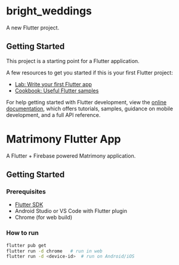 # bright_weddings

A new Flutter project.

## Getting Started

This project is a starting point for a Flutter application.

A few resources to get you started if this is your first Flutter project:

- [Lab: Write your first Flutter app](https://docs.flutter.dev/get-started/codelab)
- [Cookbook: Useful Flutter samples](https://docs.flutter.dev/cookbook)

For help getting started with Flutter development, view the
[online documentation](https://docs.flutter.dev/), which offers tutorials,
samples, guidance on mobile development, and a full API reference.

# Matrimony Flutter App

A Flutter + Firebase powered Matrimony application.

## Getting Started

### Prerequisites
- [Flutter SDK](https://docs.flutter.dev/get-started/install)
- Android Studio or VS Code with Flutter plugin
- Chrome (for web build)

### How to run
```bash
flutter pub get
flutter run -d chrome   # run in web
flutter run -d <device-id>  # run on Android/iOS

